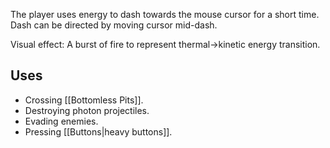 The player uses energy to dash towards the mouse cursor for a short time.
Dash can be directed by moving cursor mid-dash.

Visual effect: A burst of fire to represent thermal->kinetic energy transition.

## Uses

- Crossing [[Bottomless Pits]].
- Destroying photon projectiles.
- Evading enemies.
- Pressing [[Buttons|heavy buttons]].
